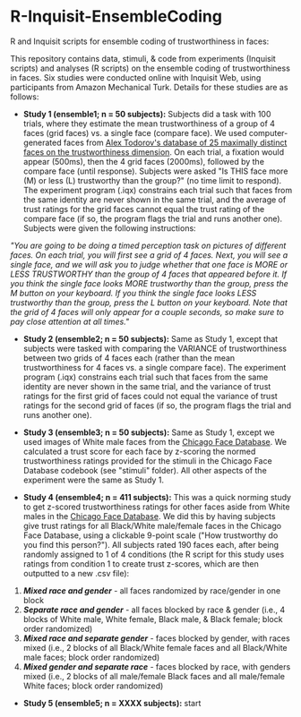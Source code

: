 # R-Inquisit-EnsembleCoding
R and Inquisit scripts for ensemble coding of trustworthiness in faces:

This repository contains data, stimuli, & code from experiments (Inquisit scripts) and analyses (R scripts) on the ensemble coding of trustworthiness in faces.  Six studies were conducted online with Inquisit Web, using participants from Amazon Mechanical Turk.  Details for these studies are as follows:

- __Study 1 (ensemble1; n = 50 subjects):__  Subjects did a task with 100 trials, where they estimate the mean trustworthiness of a group of 4 faces (grid faces) vs. a single face (compare face). We used computer-generated faces from [Alex Todorov's database of 25 maximally distinct faces on the trustworthiness dimension](http://tlab.princeton.edu/databases/25-maximally-distinct-identities-trustworthiness/). On each trial, a fixation would appear (500ms), then the 4 grid faces (2000ms), followed by the compare face (until response).  Subjects were asked "Is THIS face more (M) or less (L) trustworthy than the group?" (no time limit to respond).  The experiment program (.iqx) constrains each trial such that faces from the same identity are never shown in the same trial, and the average of trust ratings for the grid faces cannot equal the trust rating of the compare face (if so, the program flags the trial and runs another one). Subjects were given the following instructions:

_"You are going to be doing a timed perception task on pictures of different faces.  On each trial, you will first see a grid of 4 faces.  Next, you will see a single face, and we will ask you to judge whether that one face is MORE or LESS TRUSTWORTHY than the group of 4 faces that appeared before it. If you think the single face looks MORE trustworthy than the group, press the M button on your keyboard.  If you think the single face looks LESS trustworthy than the group, press the L button on your keyboard. Note that the grid of 4 faces will only appear for a couple seconds, so make sure to pay close attention at all times."_

- __Study 2 (ensemble2; n = 50 subjects):__  Same as Study 1, except that subjects were tasked with comparing the VARIANCE of trustworthiness between two grids of 4 faces each (rather than the mean trustworthiness for 4 faces vs. a single compare face). The experiment program (.iqx) constrains each trial such that faces from the same identity are never shown in the same trial, and the variance of trust ratings for the first grid of faces could not equal the variance of trust ratings for the second grid of faces (if so, the program flags the trial and runs another one).

- __Study 3 (ensemble3; n = 50 subjects):__  Same as Study 1, except we used images of White male faces from the [Chicago Face Database](http://faculty.chicagobooth.edu/bernd.wittenbrink/cfd/index.html).  We calculated a trust score for each face by z-scoring the normed trustworthiness ratings provided for the stimuli in the Chicago Face Database codebook (see "stimuli" folder).  All other aspects of the experiment were the same as Study 1.

- __Study 4 (ensemble4; n = 411 subjects):__  This was a quick norming study to get z-scored trustworthiness ratings for other faces aside from White males in the [Chicago Face Database](http://faculty.chicagobooth.edu/bernd.wittenbrink/cfd/index.html).  We did this by having subjects give trust ratings for all Black/White male/female faces in the Chicago Face Database, using a clickable 9-point scale ("How trustworthy do you find this person?").  All subjects rated 190 faces each, after being randomly assigned to 1 of 4 conditions (the R script for this study uses ratings from condition 1 to create trust z-scores, which are then outputted to a new .csv file):

1. ___Mixed race and gender___ - all faces randomized by race/gender in one block
2. ___Separate race and gender___ - all faces blocked by race & gender (i.e., 4 blocks of White male, White female, Black male, & Black female; block order randomized)
3. ___Mixed race and separate gender___ - faces blocked by gender, with races mixed (i.e., 2 blocks of all Black/White female faces and all Black/White male faces; block order randomized)
4. ___Mixed gender and separate race___ - faces blocked by race, with genders mixed (i.e., 2 blocks of all male/female Black faces and all male/female White faces; block order randomized)

- __Study 5 (ensemble5; n = XXXX subjects):__ start




